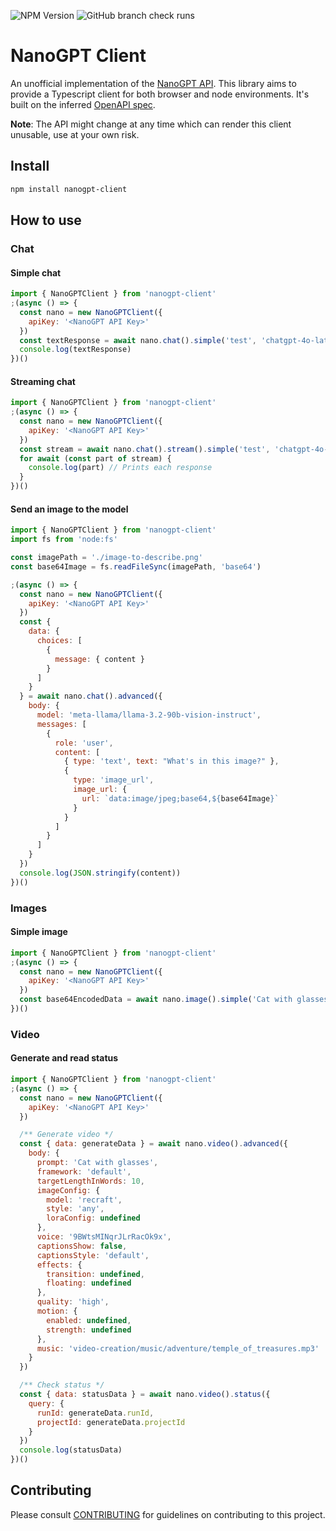 ![NPM Version](https://img.shields.io/npm/v/nanogpt-client)
![GitHub branch check runs](https://img.shields.io/github/check-runs/aspic/nanogpt-client/main)

# NanoGPT Client

An unofficial implementation of the [NanoGPT API](https://nano-gpt.com/api). This library aims to provide
a Typescript client for both browser and node environments. It's built on the inferred [OpenAPI spec](./openapi.yaml).

**Note**: The API might change at any time which can render this client unusable, use at your own risk.

## Install

```bash
npm install nanogpt-client
```

## How to use

### Chat

#### Simple chat

```javascript
import { NanoGPTClient } from 'nanogpt-client'
;(async () => {
  const nano = new NanoGPTClient({
    apiKey: '<NanoGPT API Key>'
  })
  const textResponse = await nano.chat().simple('test', 'chatgpt-4o-latest')
  console.log(textResponse)
})()
```

#### Streaming chat

```javascript
import { NanoGPTClient } from 'nanogpt-client'
;(async () => {
  const nano = new NanoGPTClient({
    apiKey: '<NanoGPT API Key>'
  })
  const stream = await nano.chat().stream().simple('test', 'chatgpt-4o-latest')
  for await (const part of stream) {
    console.log(part) // Prints each response
  }
})()
```

#### Send an image to the model

```javascript
import { NanoGPTClient } from 'nanogpt-client'
import fs from 'node:fs'

const imagePath = './image-to-describe.png'
const base64Image = fs.readFileSync(imagePath, 'base64')

;(async () => {
  const nano = new NanoGPTClient({
    apiKey: '<NanoGPT API Key>'
  })
  const {
    data: {
      choices: [
        {
          message: { content }
        }
      ]
    }
  } = await nano.chat().advanced({
    body: {
      model: 'meta-llama/llama-3.2-90b-vision-instruct',
      messages: [
        {
          role: 'user',
          content: [
            { type: 'text', text: "What's in this image?" },
            {
              type: 'image_url',
              image_url: {
                url: `data:image/jpeg;base64,${base64Image}`
              }
            }
          ]
        }
      ]
    }
  })
  console.log(JSON.stringify(content))
})()
```

### Images

#### Simple image

```javascript
import { NanoGPTClient } from 'nanogpt-client'
;(async () => {
  const nano = new NanoGPTClient({
    apiKey: '<NanoGPT API Key>'
  })
  const base64EncodedData = await nano.image().simple('Cat with glasses', 'fast-sdxl')
})()
```

### Video

#### Generate and read status

```javascript
import { NanoGPTClient } from 'nanogpt-client'
;(async () => {
  const nano = new NanoGPTClient({
    apiKey: '<NanoGPT API Key>'
  })

  /** Generate video */
  const { data: generateData } = await nano.video().advanced({
    body: {
      prompt: 'Cat with glasses',
      framework: 'default',
      targetLengthInWords: 10,
      imageConfig: {
        model: 'recraft',
        style: 'any',
        loraConfig: undefined
      },
      voice: '9BWtsMINqrJLrRacOk9x',
      captionsShow: false,
      captionsStyle: 'default',
      effects: {
        transition: undefined,
        floating: undefined
      },
      quality: 'high',
      motion: {
        enabled: undefined,
        strength: undefined
      },
      music: 'video-creation/music/adventure/temple_of_treasures.mp3'
    }
  })

  /** Check status */
  const { data: statusData } = await nano.video().status({
    query: {
      runId: generateData.runId,
      projectId: generateData.projectId
    }
  })
  console.log(statusData)
})()
```

## Contributing

Please consult [CONTRIBUTING](./.github/CONTRIBUTING.md) for guidelines on contributing to this project.
